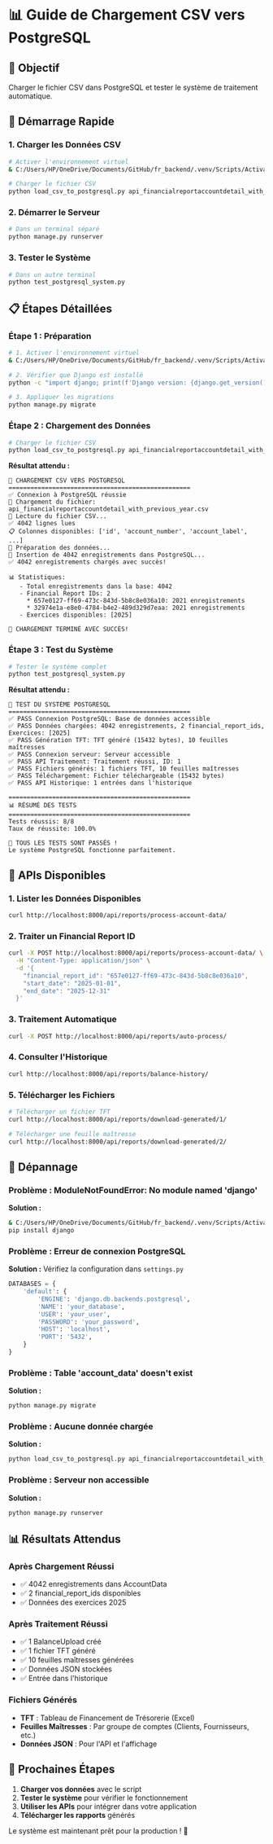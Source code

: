 # 📊 Guide de Chargement CSV vers PostgreSQL

## 🎯 Objectif
Charger le fichier CSV dans PostgreSQL et tester le système de traitement automatique.

## 🚀 Démarrage Rapide

### 1. Charger les Données CSV

```bash
# Activer l'environnement virtuel
& C:/Users/HP/OneDrive/Documents/GitHub/fr_backend/.venv/Scripts/Activate.ps1

# Charger le fichier CSV
python load_csv_to_postgresql.py api_financialreportaccountdetail_with_previous_year.csv
```

### 2. Démarrer le Serveur

```bash
# Dans un terminal séparé
python manage.py runserver
```

### 3. Tester le Système

```bash
# Dans un autre terminal
python test_postgresql_system.py
```

## 📋 Étapes Détaillées

### Étape 1 : Préparation

```bash
# 1. Activer l'environnement virtuel
& C:/Users/HP/OneDrive/Documents/GitHub/fr_backend/.venv/Scripts/Activate.ps1

# 2. Vérifier que Django est installé
python -c "import django; print(f'Django version: {django.get_version()}')"

# 3. Appliquer les migrations
python manage.py migrate
```

### Étape 2 : Chargement des Données

```bash
# Charger le fichier CSV
python load_csv_to_postgresql.py api_financialreportaccountdetail_with_previous_year.csv
```

**Résultat attendu :**
```
🚀 CHARGEMENT CSV VERS POSTGRESQL
==================================================
✅ Connexion à PostgreSQL réussie
🔄 Chargement du fichier: api_financialreportaccountdetail_with_previous_year.csv
📖 Lecture du fichier CSV...
✅ 4042 lignes lues
📋 Colonnes disponibles: ['id', 'account_number', 'account_label', ...]
🔄 Préparation des données...
💾 Insertion de 4042 enregistrements dans PostgreSQL...
✅ 4042 enregistrements chargés avec succès!

📊 Statistiques:
   - Total enregistrements dans la base: 4042
   - Financial Report IDs: 2
     * 657e0127-ff69-473c-843d-5b8c8e036a10: 2021 enregistrements
     * 32974e1a-e8e0-4784-b4e2-489d329d7eaa: 2021 enregistrements
   - Exercices disponibles: [2025]

🎉 CHARGEMENT TERMINÉ AVEC SUCCÈS!
```

### Étape 3 : Test du Système

```bash
# Tester le système complet
python test_postgresql_system.py
```

**Résultat attendu :**
```
🧪 TEST DU SYSTÈME POSTGRESQL
==================================================
✅ PASS Connexion PostgreSQL: Base de données accessible
✅ PASS Données chargées: 4042 enregistrements, 2 financial_report_ids, Exercices: [2025]
✅ PASS Génération TFT: TFT généré (15432 bytes), 10 feuilles maîtresses
✅ PASS Connexion serveur: Serveur accessible
✅ PASS API Traitement: Traitement réussi, ID: 1
✅ PASS Fichiers générés: 1 fichiers TFT, 10 feuilles maîtresses
✅ PASS Téléchargement: Fichier téléchargeable (15432 bytes)
✅ PASS API Historique: 1 entrées dans l'historique

==================================================
📊 RÉSUMÉ DES TESTS
==================================================
Tests réussis: 8/8
Taux de réussite: 100.0%

🎉 TOUS LES TESTS SONT PASSÉS !
Le système PostgreSQL fonctionne parfaitement.
```

## 🔧 APIs Disponibles

### 1. Lister les Données Disponibles
```bash
curl http://localhost:8000/api/reports/process-account-data/
```

### 2. Traiter un Financial Report ID
```bash
curl -X POST http://localhost:8000/api/reports/process-account-data/ \
  -H "Content-Type: application/json" \
  -d '{
    "financial_report_id": "657e0127-ff69-473c-843d-5b8c8e036a10",
    "start_date": "2025-01-01",
    "end_date": "2025-12-31"
  }'
```

### 3. Traitement Automatique
```bash
curl -X POST http://localhost:8000/api/reports/auto-process/
```

### 4. Consulter l'Historique
```bash
curl http://localhost:8000/api/reports/balance-history/
```

### 5. Télécharger les Fichiers
```bash
# Télécharger un fichier TFT
curl http://localhost:8000/api/reports/download-generated/1/

# Télécharger une feuille maîtresse
curl http://localhost:8000/api/reports/download-generated/2/
```

## 🐛 Dépannage

### Problème : ModuleNotFoundError: No module named 'django'
**Solution :**
```bash
& C:/Users/HP/OneDrive/Documents/GitHub/fr_backend/.venv/Scripts/Activate.ps1
pip install django
```

### Problème : Erreur de connexion PostgreSQL
**Solution :** Vérifiez la configuration dans `settings.py`
```python
DATABASES = {
    'default': {
        'ENGINE': 'django.db.backends.postgresql',
        'NAME': 'your_database',
        'USER': 'your_user',
        'PASSWORD': 'your_password',
        'HOST': 'localhost',
        'PORT': '5432',
    }
}
```

### Problème : Table 'account_data' doesn't exist
**Solution :**
```bash
python manage.py migrate
```

### Problème : Aucune donnée chargée
**Solution :**
```bash
python load_csv_to_postgresql.py api_financialreportaccountdetail_with_previous_year.csv
```

### Problème : Serveur non accessible
**Solution :**
```bash
python manage.py runserver
```

## 📊 Résultats Attendus

### Après Chargement Réussi
- ✅ 4042 enregistrements dans AccountData
- ✅ 2 financial_report_ids disponibles
- ✅ Données des exercices 2025

### Après Traitement Réussi
- ✅ 1 BalanceUpload créé
- ✅ 1 fichier TFT généré
- ✅ 10 feuilles maîtresses générées
- ✅ Données JSON stockées
- ✅ Entrée dans l'historique

### Fichiers Générés
- **TFT** : Tableau de Financement de Trésorerie (Excel)
- **Feuilles Maîtresses** : Par groupe de comptes (Clients, Fournisseurs, etc.)
- **Données JSON** : Pour l'API et l'affichage

## 🎯 Prochaines Étapes

1. **Charger vos données** avec le script
2. **Tester le système** pour vérifier le fonctionnement
3. **Utiliser les APIs** pour intégrer dans votre application
4. **Télécharger les rapports** générés

Le système est maintenant prêt pour la production ! 🚀
